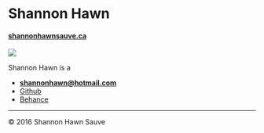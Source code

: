 # Shannon Hawn

#### [shannonhawnsauve.ca](https://shannonhawnsauve.ca)

![](shannon.svg)

Shannon Hawn is a

- **[shannonhawn@hotmail.com](mailto:shannonhawn@hotmail.com)**
- [Github](https://github.com/shannonhawn)
- [Behance](https://www.behance.net/hawnsauve)

---

© 2016 Shannon Hawn Sauve

